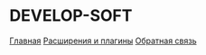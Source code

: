 # DEVELOP-SOFT

[Главная](index.md)
[Расширения и плагины](extentions.md)
[Обратная связь](contacts.md)
